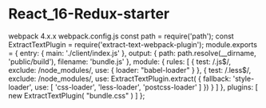 # React_16-Redux-starter

webpack 4.x.x
webpack.config.js
const path = require('path');
const ExtractTextPlugin = require('extract-text-webpack-plugin');
module.exports = {
  entry: { main: './client/index.js' },
  output: {
    path: path.resolve(__dirname, 'public/build'),
    filename: 'bundle.js'
  },
  module: {
    rules: [
      {
        test: /\.js$/,
        exclude: /node_modules/,
        use: {
          loader: "babel-loader"
        }
      },
      {
        test: /\.less$/,
        exclude: /node_modules/,
        use: ExtractTextPlugin.extract(
          {
            fallback: 'style-loader',
            use: [
                'css-loader', 
                'less-loader',
                'postcss-loader'
            ]
          })
      }
    ]
  },
    plugins: [
        new ExtractTextPlugin( "bundle.css" )
    ]
};
